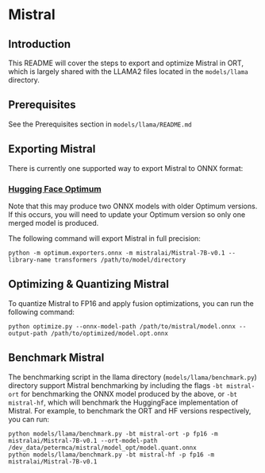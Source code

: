 # Mistral

## Introduction

This README will cover the steps to export and optimize Mistral in ORT, which is largely shared with the LLAMA2 files located in the `models/llama` directory. 

## Prerequisites

See the Prerequisites section in `models/llama/README.md`

## Exporting Mistral

There is currently one supported way to export Mistral to ONNX format:

### [Hugging Face Optimum](https://github.com/huggingface/optimum)

Note that this may produce two ONNX models with older Optimum versions. If this occurs, you will need to update your Optimum version so only one merged model is produced.

The following command will export Mistral in full precision:
```
python -m optimum.exporters.onnx -m mistralai/Mistral-7B-v0.1 --library-name transformers /path/to/model/directory
```

## Optimizing & Quantizing Mistral

To quantize Mistral to FP16 and apply fusion optimizations, you can run the following command:
```
python optimize.py --onnx-model-path /path/to/mistral/model.onnx --output-path /path/to/optimized/model.opt.onnx 
```

## Benchmark Mistral
The benchmarking script in the llama directory (`models/llama/benchmark.py`) directory support Mistral benchmarking by including the flags `-bt mistral-ort` for benchmarking the ONNX model produced by the above, or `-bt mistral-hf`, which will benchmark the HuggingFace implementation of Mistral. For example, to benchmark the ORT and HF versions respectively, you can run: 

```
python models/llama/benchmark.py -bt mistral-ort -p fp16 -m mistralai/Mistral-7B-v0.1 --ort-model-path /dev_data/petermca/mistral/model_opt/model.quant.onnx
python models/llama/benchmark.py -bt mistral-hf -p fp16 -m mistralai/Mistral-7B-v0.1
```

